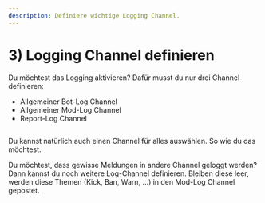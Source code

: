 ```yaml
---
description: Definiere wichtige Logging Channel.
---
```


# 3) Logging Channel definieren

Du möchtest das Logging aktivieren? Dafür musst du nur drei Channel definieren:

* Allgemeiner Bot-Log Channel
* Allgemeiner Mod-Log Channel
* Report-Log Channel

<div data-full-width="true">

<img src="https://doc.pwr.lol/wp-content/uploads/2024/01/logging-1024x481.png" alt="">

</div>

Du kannst natürlich auch einen Channel für alles auswählen. So wie du das möchtest.

Du möchtest, dass gewisse Meldungen in andere Channel geloggt werden? Dann kannst du noch weitere Log-Channel definieren. Bleiben diese leer, werden diese Themen (Kick, Ban, Warn, …) in den Mod-Log Channel gepostet.

<div data-full-width="true">

<img src="https://doc.pwr.lol/wp-content/uploads/2024/01/logging2-1024x533.png" alt="">

</div>
